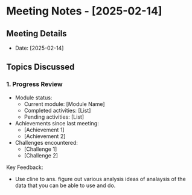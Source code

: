 # Meeting Notes - [2025-02-14]

## Meeting Details
- Date: [2025-02-14]

## Topics Discussed

### 1. Progress Review
- Module status:
  * Current module: [Module Name]
  * Completed activities: [List]
  * Pending activities: [List]
- Achievements since last meeting:
  * [Achievement 1]
  * [Achievement 2]
- Challenges encountered:
  * [Challenge 1]
  * [Challenge 2]


Key Feedback:
- Use cline to ans. figure out various analysis ideas of analaysis of the data that you can be able to use and do. 